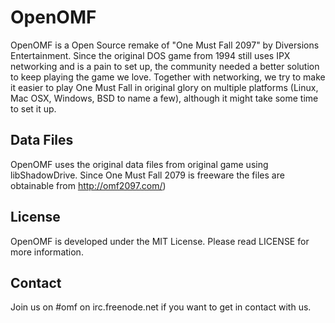 OpenOMF
=======

OpenOMF is a Open Source remake of "One Must Fall 2097" by Diversions Entertainment.
Since the original DOS game from 1994 still uses IPX networking and is a pain to set up, the community needed a better solution to keep playing the game we love.
Together with networking, we try to make it easier to play One Must Fall in original glory on multiple platforms (Linux, Mac OSX, Windows, BSD to name a few), although it might take some time to set it up.

Data Files
----------
OpenOMF uses the original data files from original game using libShadowDrive.
Since One Must Fall 2079 is freeware the files are obtainable from http://omf2097.com/)

License
-------
OpenOMF is developed under the MIT License. Please read LICENSE for more information.

Contact
-------
Join us on #omf on irc.freenode.net if you want to get in contact with us.
